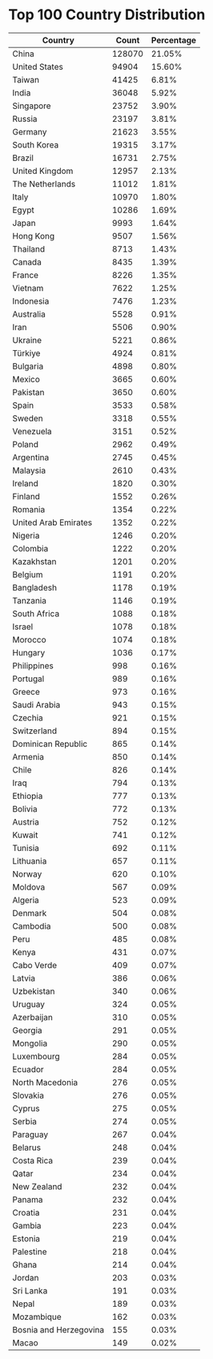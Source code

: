 # Top 100 Country Distribution
| Country | Count | Percentage |
|----|----|----|
| China | 128070 | 21.05% |
| United States | 94904 | 15.60% |
| Taiwan | 41425 | 6.81% |
| India | 36048 | 5.92% |
| Singapore | 23752 | 3.90% |
| Russia | 23197 | 3.81% |
| Germany | 21623 | 3.55% |
| South Korea | 19315 | 3.17% |
| Brazil | 16731 | 2.75% |
| United Kingdom | 12957 | 2.13% |
| The Netherlands | 11012 | 1.81% |
| Italy | 10970 | 1.80% |
| Egypt | 10286 | 1.69% |
| Japan | 9993 | 1.64% |
| Hong Kong | 9507 | 1.56% |
| Thailand | 8713 | 1.43% |
| Canada | 8435 | 1.39% |
| France | 8226 | 1.35% |
| Vietnam | 7622 | 1.25% |
| Indonesia | 7476 | 1.23% |
| Australia | 5528 | 0.91% |
| Iran | 5506 | 0.90% |
| Ukraine | 5221 | 0.86% |
| Türkiye | 4924 | 0.81% |
| Bulgaria | 4898 | 0.80% |
| Mexico | 3665 | 0.60% |
| Pakistan | 3650 | 0.60% |
| Spain | 3533 | 0.58% |
| Sweden | 3318 | 0.55% |
| Venezuela | 3151 | 0.52% |
| Poland | 2962 | 0.49% |
| Argentina | 2745 | 0.45% |
| Malaysia | 2610 | 0.43% |
| Ireland | 1820 | 0.30% |
| Finland | 1552 | 0.26% |
| Romania | 1354 | 0.22% |
| United Arab Emirates | 1352 | 0.22% |
| Nigeria | 1246 | 0.20% |
| Colombia | 1222 | 0.20% |
| Kazakhstan | 1201 | 0.20% |
| Belgium | 1191 | 0.20% |
| Bangladesh | 1178 | 0.19% |
| Tanzania | 1146 | 0.19% |
| South Africa | 1088 | 0.18% |
| Israel | 1078 | 0.18% |
| Morocco | 1074 | 0.18% |
| Hungary | 1036 | 0.17% |
| Philippines | 998 | 0.16% |
| Portugal | 989 | 0.16% |
| Greece | 973 | 0.16% |
| Saudi Arabia | 943 | 0.15% |
| Czechia | 921 | 0.15% |
| Switzerland | 894 | 0.15% |
| Dominican Republic | 865 | 0.14% |
| Armenia | 850 | 0.14% |
| Chile | 826 | 0.14% |
| Iraq | 794 | 0.13% |
| Ethiopia | 777 | 0.13% |
| Bolivia | 772 | 0.13% |
| Austria | 752 | 0.12% |
| Kuwait | 741 | 0.12% |
| Tunisia | 692 | 0.11% |
| Lithuania | 657 | 0.11% |
| Norway | 620 | 0.10% |
| Moldova | 567 | 0.09% |
| Algeria | 523 | 0.09% |
| Denmark | 504 | 0.08% |
| Cambodia | 500 | 0.08% |
| Peru | 485 | 0.08% |
| Kenya | 431 | 0.07% |
| Cabo Verde | 409 | 0.07% |
| Latvia | 386 | 0.06% |
| Uzbekistan | 340 | 0.06% |
| Uruguay | 324 | 0.05% |
| Azerbaijan | 310 | 0.05% |
| Georgia | 291 | 0.05% |
| Mongolia | 290 | 0.05% |
| Luxembourg | 284 | 0.05% |
| Ecuador | 284 | 0.05% |
| North Macedonia | 276 | 0.05% |
| Slovakia | 276 | 0.05% |
| Cyprus | 275 | 0.05% |
| Serbia | 274 | 0.05% |
| Paraguay | 267 | 0.04% |
| Belarus | 248 | 0.04% |
| Costa Rica | 239 | 0.04% |
| Qatar | 234 | 0.04% |
| New Zealand | 232 | 0.04% |
| Panama | 232 | 0.04% |
| Croatia | 231 | 0.04% |
| Gambia | 223 | 0.04% |
| Estonia | 219 | 0.04% |
| Palestine | 218 | 0.04% |
| Ghana | 214 | 0.04% |
| Jordan | 203 | 0.03% |
| Sri Lanka | 191 | 0.03% |
| Nepal | 189 | 0.03% |
| Mozambique | 162 | 0.03% |
| Bosnia and Herzegovina | 155 | 0.03% |
| Macao | 149 | 0.02% |
